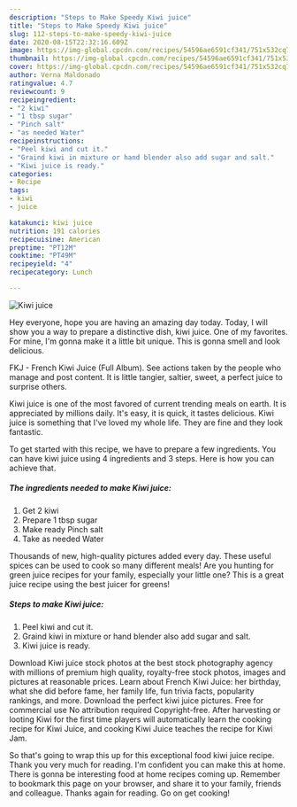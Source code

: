 ```yaml
---
description: "Steps to Make Speedy Kiwi juice"
title: "Steps to Make Speedy Kiwi juice"
slug: 112-steps-to-make-speedy-kiwi-juice
date: 2020-08-15T22:32:16.609Z
image: https://img-global.cpcdn.com/recipes/54596ae6591cf341/751x532cq70/kiwi-juice-recipe-main-photo.jpg
thumbnail: https://img-global.cpcdn.com/recipes/54596ae6591cf341/751x532cq70/kiwi-juice-recipe-main-photo.jpg
cover: https://img-global.cpcdn.com/recipes/54596ae6591cf341/751x532cq70/kiwi-juice-recipe-main-photo.jpg
author: Verna Maldonado
ratingvalue: 4.7
reviewcount: 9
recipeingredient:
- "2 kiwi"
- "1 tbsp sugar"
- "Pinch salt"
- "as needed Water"
recipeinstructions:
- "Peel kiwi and cut it."
- "Graind kiwi in mixture or hand blender also add sugar and salt."
- "Kiwi juice is ready."
categories:
- Recipe
tags:
- kiwi
- juice

katakunci: kiwi juice 
nutrition: 191 calories
recipecuisine: American
preptime: "PT12M"
cooktime: "PT49M"
recipeyield: "4"
recipecategory: Lunch

---
```



![Kiwi juice](https://img-global.cpcdn.com/recipes/54596ae6591cf341/751x532cq70/kiwi-juice-recipe-main-photo.jpg)

Hey everyone, hope you are having an amazing day today. Today, I will show you a way to prepare a distinctive dish, kiwi juice. One of my favorites. For mine, I'm gonna make it a little bit unique. This is gonna smell and look delicious.

FKJ - French Kiwi Juice (Full Album). See actions taken by the people who manage and post content. It is little tangier, saltier, sweet, a perfect juice to surprise others.

Kiwi juice is one of the most favored of current trending meals on earth. It is appreciated by millions daily. It's easy, it is quick, it tastes delicious. Kiwi juice is something that I've loved my whole life. They are fine and they look fantastic.


To get started with this recipe, we have to prepare a few ingredients. You can have kiwi juice using 4 ingredients and 3 steps. Here is how you can achieve that.

<!--inarticleads1-->

##### The ingredients needed to make Kiwi juice:

1. Get 2 kiwi
1. Prepare 1 tbsp sugar
1. Make ready Pinch salt
1. Take as needed Water


Thousands of new, high-quality pictures added every day. These useful spices can be used to cook so many different meals! Are you hunting for green juice recipes for your family, especially your little one? This is a great juice recipe using the best juicer for greens! 

<!--inarticleads2-->

##### Steps to make Kiwi juice:

1. Peel kiwi and cut it.
1. Graind kiwi in mixture or hand blender also add sugar and salt.
1. Kiwi juice is ready.


Download Kiwi juice stock photos at the best stock photography agency with millions of premium high quality, royalty-free stock photos, images and pictures at reasonable prices. Learn about French Kiwi Juice: her birthday, what she did before fame, her family life, fun trivia facts, popularity rankings, and more. Download the perfect kiwi juice pictures. Free for commercial use No attribution required Copyright-free. After harvesting or looting Kiwi for the first time players will automatically learn the cooking recipe for Kiwi Juice, and cooking Kiwi Juice teaches the recipe for Kiwi Jam. 

So that's going to wrap this up for this exceptional food kiwi juice recipe. Thank you very much for reading. I'm confident you can make this at home. There is gonna be interesting food at home recipes coming up. Remember to bookmark this page on your browser, and share it to your family, friends and colleague. Thanks again for reading. Go on get cooking!
